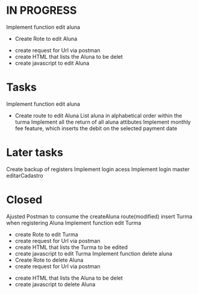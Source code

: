 # IN PROGRESS 
Implement function edit aluna
+ Create Rote to edit Aluna
- create request for Url via postman
- create HTML that lists the Aluna to be delet
- create javascript to edit Aluna

# Tasks
Implement function edit aluna
- Create route to edit Aluna
List aluna in alphabetical order within the turma
Implement all the return of all aluna attibutes
Implement monthly fee feature, which inserts the debit on the selected payment date


# Later tasks
Create backup of registers
Implement login acess
Implement login master editarCadastro


# Closed

Ajusted Postman to consume the createAluna route(modified)
insert Turma when registering Aluna 
Implement function edit Turma
+ create Rote to edit Turma
+ create request for Url via postman
+ create HTML that lists the Turma to be edited
+ create javascript to edit Turma
Implement function delete aluna
+ Create Rote to delete Aluna
+ create request for Url via postman
- create HTML that lists the Aluna to be delet
- create javascript to delete Aluna